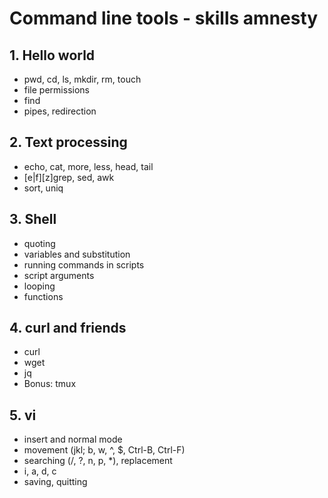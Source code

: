 # Command line tools - skills amnesty

## 1. Hello world

* pwd, cd, ls, mkdir, rm, touch
* file permissions
* find
* pipes, redirection

## 2. Text processing

* echo, cat, more, less, head, tail
* [e|f][z]grep, sed, awk
* sort, uniq

## 3. Shell

* quoting
* variables and substitution
* running commands in scripts
* script arguments
* looping
* functions

## 4. curl and friends

* curl
* wget
* jq
* Bonus: tmux

## 5. vi

* insert and normal mode
* movement (jkl; b, w, ^, $, Ctrl-B, Ctrl-F)
* searching (/, ?, n, p, *), replacement
* i, a, d, c
* saving, quitting
